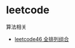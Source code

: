 # leetcode
算法相关  
- [leetcode46 全排列组合](/src/main/java/com/ai/algorithm/backtracking/Permute.java)
  
